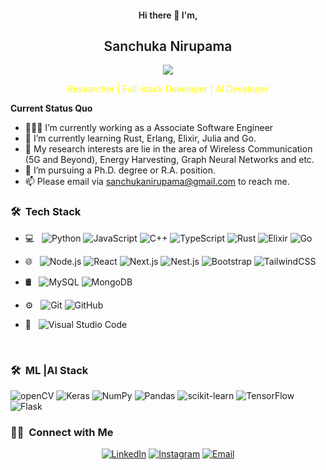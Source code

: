 <p align='center'>
  <h4 align='center' style = "font-weight:600"> Hi there 👋 I'm,</h4>
  <h2 align='center' style = "font-weight:600">Sanchuka Nirupama</h2>
</p>
<p align="center"><img src="https://visitor-badge.laobi.icu/badge?page_id=sanchukanirupama.visitor-badge" /></p>

<p align='center' style="color:yellow">
Researcher | Full-stack Developer | AI Developer
</p>

**Current Status Quo**

- 👨🏻‍💻 I’m currently working as a Associate Software Engineer
- 🌱 I’m currently learning Rust, Erlang, Elixir, Julia and Go.
- 🤔 My research interests are lie in the area of Wireless Communication (5G and Beyond), Energy Harvesting, Graph Neural Networks and etc.
- 💼 I’m pursuing a Ph.D. degree or R.A. position.
- 📫 Please email via sanchukanirupama@gmail.com to reach me.

<h3> 🛠 &nbsp;Tech Stack</h3>

- 💻 &nbsp;
  ![Python](https://img.shields.io/badge/-Python-333333?style=flat&logo=python)
  ![JavaScript](https://img.shields.io/badge/-JavaScript-333333?style=flat&logo=javascript)
  ![C++](https://img.shields.io/badge/-C++-333333?style=flat&logo=C%2B%2B&logoColor=00599C)
  ![TypeScript](https://img.shields.io/badge/-Typescript-333333?style=flat&logo=typescript)
  ![Rust](https://img.shields.io/badge/-Rust-333333?style=flat&logo=rust)
  ![Elixir](https://img.shields.io/badge/-Elixir-333333?style=flat&logo=elixir)
  ![Go](https://img.shields.io/badge/-Go-333333?style=flat&logo=go)

- 🌐 &nbsp;
  ![Node.js](https://img.shields.io/badge/-Node.js-333333?style=flat&logo=node.js)
  ![React](https://img.shields.io/badge/-React-333333?style=flat&logo=react)
  ![Next.js](https://img.shields.io/badge/-Next.js-333333?style=flat&logo=next.js)
  ![Nest.js](https://img.shields.io/badge/-Nest.js-333333?style=flat&logo=nestjs)
  ![Bootstrap](https://img.shields.io/badge/-Bootstrap-333333?style=flat&logo=bootstrap&logoColor=563D7C)
  ![TailwindCSS](https://img.shields.io/badge/-TailwindCSS-333333?style=flat&logo=TailwindCSS)

- 🛢 &nbsp;
  ![MySQL](https://img.shields.io/badge/-MySQL-333333?style=flat&logo=mysql)
  ![MongoDB](https://img.shields.io/badge/-MongoDB-333333?style=flat&logo=mongodb)
- ⚙️ &nbsp;
  ![Git](https://img.shields.io/badge/-Git-333333?style=flat&logo=git)
  ![GitHub](https://img.shields.io/badge/-GitHub-333333?style=flat&logo=github)

- 🔧 &nbsp;
  ![Visual Studio Code](https://img.shields.io/badge/-Visual%20Studio%20Code-333333?style=flat&logo=visual-studio-code&logoColor=007ACC)

  <br>

<h3> 🛠 &nbsp;ML |AI Stack</h3>

![openCV](https://img.shields.io/badge/opencv-%23white.svg?style=for-the-flat&logo=opencv&logoColor=white) ![Keras](https://img.shields.io/badge/Keras-%23D00000.svg?style=flat&logo=Keras&logoColor=white) ![NumPy](https://img.shields.io/badge/numpy-%23013243.svg?style=flat&logo=numpy&logoColor=white) ![Pandas](https://img.shields.io/badge/pandas-%23150458.svg?style=flat&logo=pandas&logoColor=white) ![scikit-learn](https://img.shields.io/badge/scikit--learn-%23F7931E.svg?style=flat&logo=scikit-learn&logoColor=white) ![TensorFlow](https://img.shields.io/badge/TensorFlow-%23FF6F00.svg?style=flat&logo=TensorFlow&logoColor=white)
![Flask](https://img.shields.io/badge/Flask-%23013243.svg?style=flat&logo=Flask&logoColor=white)

<h3> 🤝🏻 &nbsp;Connect with Me </h3>

<p align="center">
<a href="https://www.linkedin.com/in/sanchukanirupama/"><img alt="LinkedIn" src="https://img.shields.io/badge/LinkedIn-Sanchuka%20Nirupama%20-blue?style=flat-square&logo=linkedin"></a>
<a href="https://www.instagram.com/sanchukanirupama/"><img alt="Instagram" src="https://img.shields.io/badge/Instagram-sanchukanirupama-red?style=flat-square&logo=instagram"></a>
<a href="mailto:sanchukanirupama@gmail.com"><img alt="Email" src="https://img.shields.io/badge/Email-sanchukanirupama@gmail.com-green?style=flat-square&logo=gmail"></a>
</p>
